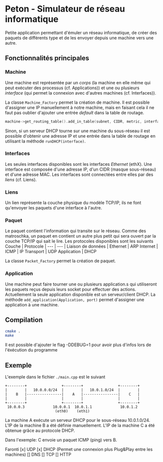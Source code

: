 # Peton - Simulateur de réseau informatique

Petite application permettant d'émuler un réseau informatique, de créer des paquets de différents type et de les envoyer depuis une machine vers une autre.

## Fonctionnalités principales

### Machine
Une machine est représentée par un *corps* (la machine en elle même qui peut exécuter des processus (cf. Applications)) et une ou plusieurs *interface* (qui permet la connexion avec d'autres machines (cf. Interfaces)).

La classe `Machine_Factory` permet la création de machine.
Il est possible d'assigner une IP manuellement à notre machine, mais en faisant cela il ne faut pas oublier d'ajouter une entrée *default* dans la table de routage. 
```cpp
machine->get_routing_table().add_in_table(subnet, CIDR, metric, interface, gateway);
```
Sinon, si un serveur DHCP tourne sur une machine du sous-réseau il est possible d'obtenir une adresse IP et une entrée dans la table de routage en utilisant la méthode `runDHCP(interface)`.

### Interfaces
Les seules interfaces disponibles sont les interfaces *Ethernet* (ethX). Une interface est composée d'une adresse IP, d'un CIDR (masque sous-réseau) et d'une adresse MAC. Les interfaces sont connectées entre elles par des *liens* (cf. Liens).

### Liens
Un lien représente la couche physique du modèle TCP/IP, ils ne font qu'envoyer les paquets d'une interface à l'autre.

### Paquet
Le paquet contient l'information qui transite sur le réseau. Comme des matroschka, un paquet en contient un autre plus petit qui sera ouvert par la couche TCP/IP qui sait le lire.
Les protocoles disponibles sont les suivants
Couche | Protocole |
--- | --- |
Liaison de données | Ethernet
| ARP
Internet | ICMP
| IP
Transport | UDP
Application | DHCP

La classe `Packet_Factory` permet la création de paquet.

### Application
Une machine peut faire tourner une ou plusieurs application.s qui utiliseront les paquets reçus depuis leurs socket pour effectuer des actions. Actuellement la seule application disponible est un serveur/client DHCP.
La méthode `add_application(Application, port)` permet d'assigner une application à une machine.

## Compilation
```sh
cmake .
make
```

Il est possible d'ajouter le flag -DDEBUG=1 pour avoir plus d'infos lors de l'éxécution du programme

## Exemple

L'exemple dans le fichier `./main.cpp` est le suivant

```
+--------+                +--------+                +--------+
|        |   10.0.0.0/24  |        |   10.0.1.0/24  |        |
|    B   |----------------|    A   |----------------|    C   |
|        |                |        |                |        |
+--------+                +--------+                +--------+
 10.0.0.3             10.0.0.1  10.0.1.1             10.0.1.2
                       (eth0)    (eth1)
```
La machine A exécute un serveur DHCP pour le sous-réseau 10.0.1.0/24.
L'IP de la machine B a été définie manuellement.
L'IP de la machine C a été obtenue grâce au protocole DHCP.

Dans l'exemple: C envoie un paquet ICMP (ping) vers B.

Faronti
 [x] UDP
 [x] DHCP (Permet une connexion plus Plug&Play entre les machines)
 [] DNS
 [] TCP
 [] HTTP